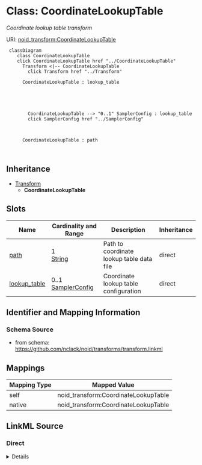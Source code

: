 

# Class: CoordinateLookupTable 


_Coordinate lookup table transform_





URI: [noid_transform:CoordinateLookupTable](https://github.com/nclack/noid/transforms/transform/CoordinateLookupTable)






```mermaid
 classDiagram
    class CoordinateLookupTable
    click CoordinateLookupTable href "../CoordinateLookupTable"
      Transform <|-- CoordinateLookupTable
        click Transform href "../Transform"
      
      CoordinateLookupTable : lookup_table
        
          
    
        
        
        CoordinateLookupTable --> "0..1" SamplerConfig : lookup_table
        click SamplerConfig href "../SamplerConfig"
    

        
      CoordinateLookupTable : path
        
      
```





## Inheritance
* [Transform](Transform.md)
    * **CoordinateLookupTable**



## Slots

| Name | Cardinality and Range | Description | Inheritance |
| ---  | --- | --- | --- |
| [path](path.md) | 1 <br/> [String](String.md) | Path to coordinate lookup table data file | direct |
| [lookup_table](lookup_table.md) | 0..1 <br/> [SamplerConfig](SamplerConfig.md) | Coordinate lookup table configuration | direct |









## Identifier and Mapping Information







### Schema Source


* from schema: https://github.com/nclack/noid/transforms/transform.linkml




## Mappings

| Mapping Type | Mapped Value |
| ---  | ---  |
| self | noid_transform:CoordinateLookupTable |
| native | noid_transform:CoordinateLookupTable |







## LinkML Source

<!-- TODO: investigate https://stackoverflow.com/questions/37606292/how-to-create-tabbed-code-blocks-in-mkdocs-or-sphinx -->

### Direct

<details>
```yaml
name: CoordinateLookupTable
description: Coordinate lookup table transform
from_schema: https://github.com/nclack/noid/transforms/transform.linkml
is_a: Transform
attributes:
  path:
    name: path
    description: Path to coordinate lookup table data file
    from_schema: https://github.com/nclack/noid/transforms/transform.linkml
    domain_of:
    - DisplacementLookupTable
    - CoordinateLookupTable
    range: string
    required: true
  lookup-table:
    name: lookup-table
    description: Coordinate lookup table configuration
    from_schema: https://github.com/nclack/noid/transforms/transform.linkml
    rank: 1000
    domain_of:
    - CoordinateLookupTable
    range: SamplerConfig

```
</details>

### Induced

<details>
```yaml
name: CoordinateLookupTable
description: Coordinate lookup table transform
from_schema: https://github.com/nclack/noid/transforms/transform.linkml
is_a: Transform
attributes:
  path:
    name: path
    description: Path to coordinate lookup table data file
    from_schema: https://github.com/nclack/noid/transforms/transform.linkml
    alias: path
    owner: CoordinateLookupTable
    domain_of:
    - DisplacementLookupTable
    - CoordinateLookupTable
    range: string
    required: true
  lookup-table:
    name: lookup-table
    description: Coordinate lookup table configuration
    from_schema: https://github.com/nclack/noid/transforms/transform.linkml
    rank: 1000
    alias: lookup_table
    owner: CoordinateLookupTable
    domain_of:
    - CoordinateLookupTable
    range: SamplerConfig

```
</details>